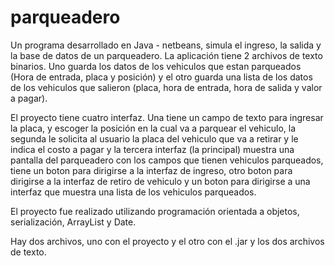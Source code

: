 # parqueadero
Un programa desarrollado en Java - netbeans, simula el ingreso, la salida y la base de datos de un parqueadero. 
La aplicación tiene 2 archivos de texto binarios. Uno guarda los datos de los vehiculos que estan parqueados 
(Hora de entrada, placa y posición) y el otro guarda una lista de los datos de los vehiculos que salieron 
(placa, hora de entrada, hora de salida y valor a pagar).

El proyecto tiene cuatro interfaz. Una tiene un campo de texto para ingresar la placa, y escoger la posición en la cual
va a parquear el vehiculo, la segunda le solicita al usuario la placa del vehiculo que va a retirar y le indica el costo a pagar y 
la tercera interfaz (la principal) muestra una pantalla del parqueadero con los campos que tienen vehiculos parqueados, 
tiene un boton para dirigirse a la interfaz de ingreso, otro boton para dirigirse a la interfaz de retiro de vehiculo y un boton para
dirigirse a una interfaz que muestra una lista de los vehiculos parqueados.

El proyecto fue realizado utilizando programación orientada a objetos, serialización, ArrayList y Date.

Hay dos archivos, uno con el proyecto y el otro con el .jar y los dos archivos de texto.
